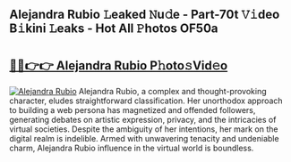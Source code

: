## Alejandra Rubio 𝙻eaked 𝙽u𝚍e - Part-70t 𝚅𝚒deo B𝚒kini 𝙻eaks - Hot All 𝙿hotos OF50a

# <h2><a href="http://ld05q0.urlbe.top/?page=Alejandra+Rubio">🔗🔗👉👉 Alejandra Rubio P𝚑oto𝚜Vid𝚎o</a></h2>

[![Alejandra Rubio](https://i.imgur.com/eBuTRDB.gif)](http://ld05q0.urlbe.top/?page=Alejandra+Rubio)
Alejandra Rubio, a complex and thought-provoking character, eludes straightforward classification. Her unorthodox approach to building a web persona has magnetized and offended followers, generating debates on artistic expression, privacy, and the intricacies of virtual societies. Despite the ambiguity of her intentions, her mark on the digital realm is indelible. Armed with unwavering tenacity and undeniable charm, Alejandra Rubio influence in the virtual world is boundless.
